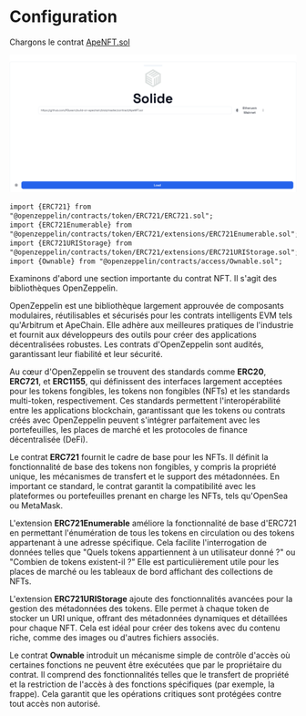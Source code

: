 # Configuration

Chargons le contrat [ApeNFT.sol](https://github.com/POLearn/build-on-apechain/blob/master/contract/ApeNFT.sol)

![](https://raw.githubusercontent.com/POLearn/build-on-apechain/refs/heads/master/content/assets/images/nft_load.png)

```solidity
import {ERC721} from "@openzeppelin/contracts/token/ERC721/ERC721.sol";
import {ERC721Enumerable} from "@openzeppelin/contracts/token/ERC721/extensions/ERC721Enumerable.sol";
import {ERC721URIStorage} from "@openzeppelin/contracts/token/ERC721/extensions/ERC721URIStorage.sol";
import {Ownable} from "@openzeppelin/contracts/access/Ownable.sol";
```

Examinons d'abord une section importante du contrat NFT. Il s'agit des bibliothèques OpenZeppelin.

OpenZeppelin est une bibliothèque largement approuvée de composants modulaires, réutilisables et sécurisés pour les contrats intelligents EVM tels qu'Arbitrum et ApeChain. Elle adhère aux meilleures pratiques de l'industrie et fournit aux développeurs des outils pour créer des applications décentralisées robustes. Les contrats d'OpenZeppelin sont audités, garantissant leur fiabilité et leur sécurité.

Au cœur d'OpenZeppelin se trouvent des standards comme **ERC20**, **ERC721**, et **ERC1155**, qui définissent des interfaces largement acceptées pour les tokens fongibles, les tokens non fongibles (NFTs) et les standards multi-token, respectivement. Ces standards permettent l'interopérabilité entre les applications blockchain, garantissant que les tokens ou contrats créés avec OpenZeppelin peuvent s'intégrer parfaitement avec les portefeuilles, les places de marché et les protocoles de finance décentralisée (DeFi).

Le contrat **ERC721** fournit le cadre de base pour les NFTs. Il définit la fonctionnalité de base des tokens non fongibles, y compris la propriété unique, les mécanismes de transfert et le support des métadonnées. En important ce standard, le contrat garantit la compatibilité avec les plateformes ou portefeuilles prenant en charge les NFTs, tels qu'OpenSea ou MetaMask.

L'extension **ERC721Enumerable** améliore la fonctionnalité de base d'ERC721 en permettant l'énumération de tous les tokens en circulation ou des tokens appartenant à une adresse spécifique. Cela facilite l'interrogation de données telles que "Quels tokens appartiennent à un utilisateur donné ?" ou "Combien de tokens existent-il ?" Elle est particulièrement utile pour les places de marché ou les tableaux de bord affichant des collections de NFTs.

L'extension **ERC721URIStorage** ajoute des fonctionnalités avancées pour la gestion des métadonnées des tokens. Elle permet à chaque token de stocker un URI unique, offrant des métadonnées dynamiques et détaillées pour chaque NFT. Cela est idéal pour créer des tokens avec du contenu riche, comme des images ou d'autres fichiers associés.

Le contrat **Ownable** introduit un mécanisme simple de contrôle d'accès où certaines fonctions ne peuvent être exécutées que par le propriétaire du contrat. Il comprend des fonctionnalités telles que le transfert de propriété et la restriction de l'accès à des fonctions spécifiques (par exemple, la frappe). Cela garantit que les opérations critiques sont protégées contre tout accès non autorisé.